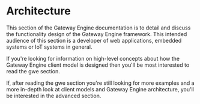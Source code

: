 Architecture
============

This section of the Gateway Engine documentation is to detail and
discuss the functionality design of the Gateway Engine framework. This
intended audience of this section is a developer of web applications,
embedded systems or IoT systems in general.

If you're looking for information on high-level concepts about how the
Gateway Engine client model is designed then you'll be most interested
to read the gwe section.

If, after reading the gwe section you're still looking for more examples
and a more in-depth look at client models and Gateway Engine
architecture, you'll be interested in the advanced section.
